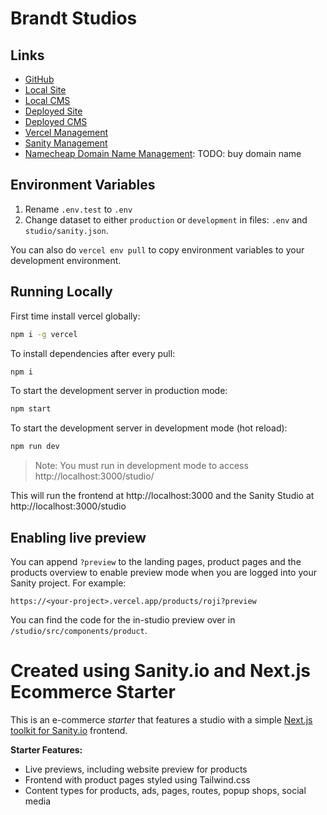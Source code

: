 # Brandt Studios

## Links
- [GitHub](https://github.com/jeremiahbrandt/brandt-studios)
- [Local Site](http://localhost:3000/)
- [Local CMS](http://localhost:3000/studio)
- [Deployed Site](https://brandt-studios.vercel.app/)
- [Deployed CMS](https://brandt-studios.vercel.app/studio)
- [Vercel Management](https://vercel.com/jeremiahbrandt/brandt-studios)
- [Sanity Management](https://www.sanity.io/manage/personal/project/xn2t3gzy)
- [Namecheap Domain Name Management](https://namecheap.com/): TODO: buy domain name

## Environment Variables
1. Rename `.env.test` to `.env`
2. Change dataset to either `production` or `development` in files: `.env` and `studio/sanity.json`.

You can also do `vercel env pull` to copy environment variables to your development environment.

## Running Locally
First time install vercel globally:
```bash
npm i -g vercel
```

To install dependencies after every pull:
```bash
npm i
```

To start the development server in production mode:
```bash
npm start
```

To start the development server in development mode (hot reload):
```bash
npm run dev
```
> Note: You must run in development mode to access http://localhost:3000/studio/

This will run the frontend at http://localhost:3000 and the Sanity Studio at http://localhost:3000/studio

## Enabling live preview

You can append `?preview` to the landing pages, product pages and the products overview to enable preview mode when you are logged into your Sanity project. For example:

`https://<your-project>.vercel.app/products/roji?preview`

You can find the code for the in-studio preview over in `/studio/src/components/product`.


# Created using Sanity.io and Next.js Ecommerce Starter

This is an e-commerce *starter* that features a studio with a simple [Next.js toolkit for Sanity.io](https://github.com/sanity-io/next-sanity) frontend.

**Starter Features:**

* Live previews, including website preview for products
* Frontend with product pages styled using Tailwind.css
* Content types for products, ads, pages, routes, popup shops, social media

